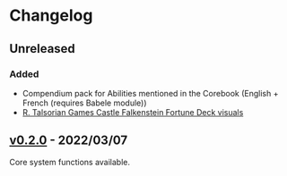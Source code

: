 # Changelog

## Unreleased
### Added
+ Compendium pack for Abilities mentioned in the Corebook (English + French (requires Babele module))
+ [R. Talsorian Games Castle Falkenstein Fortune Deck visuals](https://rtalsoriangames.com/2020/07/24/falkenstein-friday-the-fortune-deck/)

## [v0.2.0](https://github.com/admiralnlson/castle-falkenstein-fvtt/releases/tag/v0.2.0) - 2022/03/07
Core system functions available.
